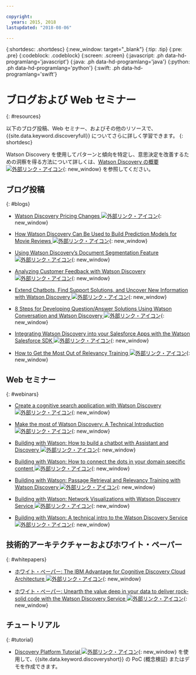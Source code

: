 ```yaml
---

copyright:
  years: 2015, 2018
lastupdated: "2018-08-06"

---
```


{:shortdesc: .shortdesc}
{:new_window: target="_blank"}
{:tip: .tip}
{:pre: .pre}
{:codeblock: .codeblock}
{:screen: .screen}
{:javascript: .ph data-hd-programlang='javascript'}
{:java: .ph data-hd-programlang='java'}
{:python: .ph data-hd-programlang='python'}
{:swift: .ph data-hd-programlang='swift'}

# ブログおよび Web セミナー
{: #resources}

以下のブログ投稿、Web セミナー、およびその他のリソースで、{{site.data.keyword.discoveryfull}} についてさらに詳しく学習できます。
{: shortdesc}

Watson Discovery を使用してパターンと傾向を特定し、意思決定を改善するための洞察を得る方法について詳しくは、[Watson Discovery の概要 ![外部リンク・アイコン](../../icons/launch-glyph.svg "外部リンク・アイコン")](http://ibm.biz/wds_architecture){: new_window} を参照してください。

## ブログ投稿
{: #blogs}

- [Watson Discovery Pricing Changes ![外部リンク・アイコン](../../icons/launch-glyph.svg "外部リンク・アイコン")](https://www.ibm.com/blogs/bluemix/2018/06/pricing-changes-watson-discovery/){: new_window}

- [How Watson Discovery Can Be Used to Build Prediction Models for Movie Reviews ![外部リンク・アイコン](../../icons/launch-glyph.svg "外部リンク・アイコン")](https://www.topcoder.com/blog/how-ibm-discovery-can-be-used-to-build-prediction-models-for-movie-reviews/){: new_window}

- [Using Watson Discovery’s Document Segmentation Feature ![外部リンク・アイコン](../../icons/launch-glyph.svg "外部リンク・アイコン")](https://medium.com/ibm-watson/using-ibm-watson-discoverys-new-document-segmentation-feature-7a58b44d32c2){: new_window}

- [Analyzing Customer Feedback with Watson Discovery ![外部リンク・アイコン](../../icons/launch-glyph.svg "外部リンク・アイコン")](https://developer.ibm.com/code/2018/04/02/analyzing-customer-feedback-watson-discovery/){: new_window}

- [Extend Chatbots, Find Support Solutions, and Uncover New Information with Watson Discovery ![外部リンク・アイコン](../../icons/launch-glyph.svg "外部リンク・アイコン")](https://developer.ibm.com/dwblog/2018/watson-discovery-customer-support/){: new_window}

- [8 Steps for Developing Question/Answer Solutions Using Watson Conversation and Watson Discovery ![外部リンク・アイコン](../../icons/launch-glyph.svg "外部リンク・アイコン")](https://developer.ibm.com/dwblog/2017/best-practices-developing-question-answer-solutions-watson-conversation-discovery/){: new_window}

- [Integrating Watson Discovery into your Salesforce Apps with the Watson Salesforce SDK ![外部リンク・アイコン](../../icons/launch-glyph.svg "外部リンク・アイコン")](https://developer.ibm.com/dwblog/2017/watson-discovery-apex-sdk-salesforce/){: new_window}

- [How to Get the Most Out of Relevancy Training ![外部リンク・アイコン](../../icons/launch-glyph.svg "外部リンク・アイコン")](https://developer.ibm.com/dwblog/2017/get-relevancy-training/){: new_window}

## Web セミナー
{: #webinars}

- [Create a cognitive search application with Watson Discovery ![外部リンク・アイコン](../../icons/launch-glyph.svg "外部リンク・アイコン")](https://youtu.be/rlWvyV7vGc8){: new_window}

- [Make the most of Watson Discovery: A Technical Introduction ![外部リンク・アイコン](../../icons/launch-glyph.svg "外部リンク・アイコン")](https://youtu.be/icg-FrywTbk){: new_window}

- [Building with Watson: How to build a chatbot with Assistant and Discovery ![外部リンク・アイコン](../../icons/launch-glyph.svg "外部リンク・アイコン")](https://www.youtube.com/watch?v=0zMM0lfIdnI&list=PLZDyxLlNKRY_GJskIreh9sQgExJ4z8oZO&index=7&t=0s){: new_window}

- [Building with Watson: How to connect the dots in your domain specific content ![外部リンク・アイコン](../../icons/launch-glyph.svg "外部リンク・アイコン")](https://www.youtube.com/watch?v=iZcO0pAHYlE&list=PLZDyxLlNKRY_GJskIreh9sQgExJ4z8oZO&index=8&t=0s){: new_window}

- [Building with Watson: Passage Retrieval and Relevancy Training with Watson Discovery ![外部リンク・アイコン](../../icons/launch-glyph.svg "外部リンク・アイコン")](https://www.youtube.com/watch?v=8BiuQKPQZJk&list=PLZDyxLlNKRY_GJskIreh9sQgExJ4z8oZO&index=9&t=0s){: new_window}

- [Building with Watson: Network Visualizations with Watson Discovery Service ![外部リンク・アイコン](../../icons/launch-glyph.svg "外部リンク・アイコン")](https://www.youtube.com/watch?v=pcNwV9prfmY&list=PLZDyxLlNKRY_GJskIreh9sQgExJ4z8oZO&index=10&t=0s){: new_window}

- [Building with Watson: A technical intro to the Watson Discovery Service ![外部リンク・アイコン](../../icons/launch-glyph.svg "外部リンク・アイコン")](https://www.youtube.com/watch?v=FikHwoJ6_FE&list=PLZDyxLlNKRY_GJskIreh9sQgExJ4z8oZO&index=11&t=417s){: new_window}

## 技術的アーキテクチャーおよびホワイト・ペーパー
{: #whitepapers}

- [ホワイト・ペーパー: The IBM Advantage for Cognitive Discovery Cloud Architecture ![外部リンク・アイコン](../../icons/launch-glyph.svg "外部リンク・アイコン")](http://ibm.biz/discovery_advantage_paper){: new_window}

- [ホワイト・ペーパー: Unearth the value deep in your data to deliver rock-solid code with the Watson Discovery Service ![外部リンク・アイコン](../../icons/launch-glyph.svg "外部リンク・アイコン")](https://www.ibm.com/watson/whitepaper/discovery/){: new_window}

## チュートリアル
{: #tutorial}

- [Discovery Platform Tutorial ![外部リンク・アイコン](../../icons/launch-glyph.svg "外部リンク・アイコン")](https://www.ibm.com/cloud/garage/tutorials/ibm-watson-ilab-demos/discovery-platform-tutorial/){: new_window} を使用して、{{site.data.keyword.discoveryshort}} の PoC (概念検証) またはデモを作成できます。
